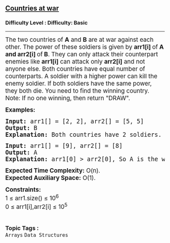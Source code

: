 <h2><a href="https://www.geeksforgeeks.org/problems/countries-at-war2936/1?page=16&difficulty=Basic&status=unsolved&sortBy=accuracy">Countries at war</a></h2><h3>Difficulty Level : Difficulty: Basic</h3><hr><div class="problems_problem_content__Xm_eO"><p><span style="font-size: 14pt;">The two countries of <strong>A</strong> and <strong>B</strong> are at war against each other. The power of these soldiers is given by <strong>arr1[i] </strong>of<strong>&nbsp;A and arr2[i] </strong>of<strong> B</strong>. They can only attack their counterpart enemies like <strong>arr1[i]</strong> can attack only <strong>arr2[i]</strong> and not anyone else. Both countries have equal number of counterparts. A soldier with a higher power can kill the enemy soldier. If both soldiers have the same power, they both die. You need to find the winning country.<br>Note: If no one winning, then return "DRAW".</span></p>
<p><span style="font-size: 14pt;"><strong>Examples:</strong></span></p>
<pre><span style="font-size: 14pt;"><strong>Input:</strong> arr1[] = [2, 2], arr2[] = [5, 5]
<strong>Output:</strong> B
<strong>Explanation: </strong>Both countries have 2 soldiers. arr2[0] kills arr1[0], arr2[1] kills arr1[1]. A has 0 soldiers alive at the end. B has both soldiers alive at the end.Return "B" as a winner.
</span></pre>
<pre><span style="font-size: 14pt;"><strong>Input:</strong> arr1[] = [9], arr2[] = [8]  <strong>
Output:</strong> A
<strong>Explanation: </strong>arr1[0] &gt; arr2[0], So A is the winner.
</span></pre>
<p><span style="font-size: 14pt;"><strong>Expected Time Complexity:</strong> O(n).<br><strong>Expected Auxiliary Space:</strong>&nbsp;O(1).</span></p>
<p><span style="font-size: 14pt;"><strong>Constraints:</strong></span><br><span style="font-size: 14pt;">1 ≤ arr1.size() ≤ 10<sup>6</sup><br>0 ≤ arr1[i],arr2[i] ≤ 10<sup>5</sup></span></p></div><br><p><span style=font-size:18px><strong>Topic Tags : </strong><br><code>Arrays</code>&nbsp;<code>Data Structures</code>&nbsp;